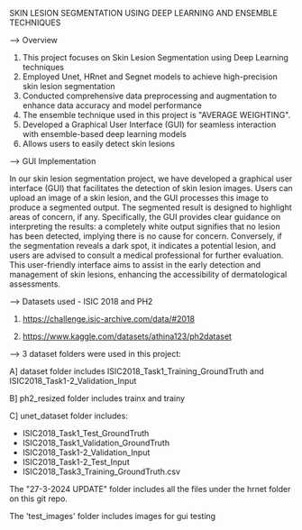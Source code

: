 SKIN LESION SEGMENTATION USING DEEP LEARNING AND ENSEMBLE TECHNIQUES

--> Overview

1. This project focuses on Skin Lesion Segmentation using Deep Learning techniques
2. Employed Unet, HRnet and Segnet models to achieve high-precision skin lesion segmentation
3. Conducted comprehensive data preprocessing and augmentation to enhance data accuracy and model performance
4. The ensemble technique used in this project is "AVERAGE WEIGHTING".
5. Developed a Graphical User Interface (GUI) for seamless interaction with ensemble-based deep learning models
6. Allows users to easily detect skin lesions  


--> GUI Implementation

In our skin lesion segmentation project, we have developed a graphical user interface (GUI) that facilitates the detection of skin lesion images. Users can upload an image of a skin lesion, and the GUI processes this image to produce a segmented output. The segmented result is designed to highlight areas of concern, if any. Specifically, the GUI provides clear guidance on interpreting the results: a completely white output signifies that no lesion has been detected, implying there is no cause for concern. Conversely, if the segmentation reveals a dark spot, it indicates a potential lesion, and users are advised to consult a medical professional for further evaluation. This user-friendly interface aims to assist in the early detection and management of skin lesions, enhancing the accessibility of dermatological assessments.


--> Datasets used - ISIC 2018 and PH2 

1) https://challenge.isic-archive.com/data/#2018
        
2) https://www.kaggle.com/datasets/athina123/ph2dataset



--> 3 dataset folders were used in this project:

A] dataset folder includes ISIC2018_Task1_Training_GroundTruth and ISIC2018_Task1-2_Validation_Input

B] ph2_resized folder includes trainx and trainy

C] unet_dataset folder includes:
  - ISIC2018_Task1_Test_GroundTruth
  - ISIC2018_Task1_Validation_GroundTruth
  - ISIC2018_Task1-2_Validation_Input
  - ISIC2018_Task1-2_Test_Input
  - ISIC2018_Task3_Training_GroundTruth.csv

The "27-3-2024 UPDATE" folder includes all the files under the hrnet folder on this git repo.

The 'test_images' folder includes images for gui testing



